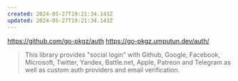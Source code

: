 ```yaml
---
created: 2024-05-27T19:21:34.143Z
updated: 2024-05-27T19:21:34.143Z
---
```

https://github.com/go-pkgz/auth
https://go-pkgz.umputun.dev/auth/

> This library provides "social login" with Github, Google, Facebook, Microsoft, Twitter, Yandex, Battle.net, Apple, Patreon and Telegram as well as custom auth providers and email verification.